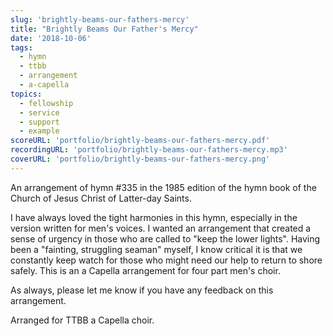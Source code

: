 ```yaml
---
slug: 'brightly-beams-our-fathers-mercy'
title: "Brightly Beams Our Father's Mercy"
date: '2018-10-06'
tags:
  - hymn
  - ttbb
  - arrangement
  - a-capella
topics:
  - fellowship
  - service
  - support
  - example
scoreURL: 'portfolio/brightly-beams-our-fathers-mercy.pdf'
recordingURL: 'portfolio/brightly-beams-our-fathers-mercy.mp3'
coverURL: 'portfolio/brightly-beams-our-fathers-mercy.png'
---
```


An arrangement of hymn #335 in the 1985 edition of the hymn book of the Church of Jesus Christ of Latter-day Saints.

I have always loved the tight harmonies in this hymn, especially in the version written for men's voices. I wanted an arrangement that created a sense of urgency in those who are called to "keep the lower lights". Having been a "fainting, struggling seaman" myself, I know critical it is that we constantly keep watch for those who might need our help to return to shore safely. This is an a Capella arrangement for four part men's choir.

As always, please let me know if you have any feedback on this arrangement.

Arranged for TTBB a Capella choir.
